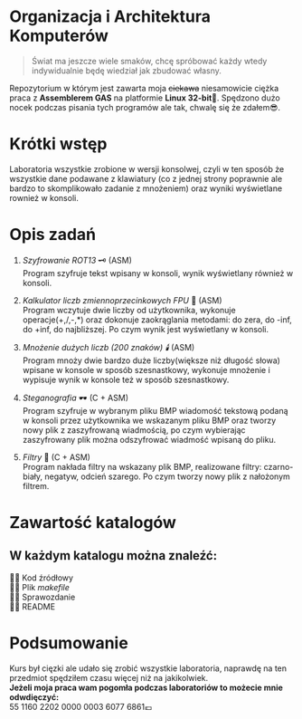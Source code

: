 # Organizacja i Architektura Komputerów  
>Świat ma jeszcze wiele smaków, chcę spróbować każdy wtedy indywidualnie będę wiedział jak zbudować własny.  

Repozytorium w którym jest zawarta moja ~~ciekawa~~ niesamowicie ciężka praca z **Assemblerem GAS** na platformie **Linux 32-bit🐧**. 
Spędzono dużo nocek podczas pisania tych programów ale tak, chwalę się że zdałem😎.
# Krótki wstęp
Laboratoria wszystkie zrobione w wersji konsolwej, czyli w ten sposób że wszystkie dane podawane z klawiatury (co z jednej strony poprawnie ale bardzo to skomplikowało zadanie z 
mnożeniem) oraz wyniki wyświetlane rownież w konsoli.  
# Opis zadań  
1. *Szyfrowanie ROT13* 🗝 (ASM)  
Program szyfruje tekst wpisany w konsoli, wynik wyświetlany również w konsoli.  
  
2. *Kalkulator liczb zmiennoprzecinkowych FPU* 🧮 (ASM)  
Program wczytuje dwie liczby od użytkownika, wykonuje operacje(+,/,-,*) oraz dokonuje zaokrąglania metodami: do zera, do -inf, do +inf, do najbliższej. Po czym wynik jest wyświetlany w konsoli.  
  
3. *Mnożenie dużych liczb (200 znaków) 🕯️* (ASM)  
Program mnoży dwie bardzo duże liczby(większe niż długość słowa) wpisane w konsole w sposób szesnastkowy, wykonuje mnożenie i wypisuje wynik w konsole też w sposób szesnastkowy.
  
4. *Steganografia* 🕶 (C + ASM)  
Program szyfruje w wybranym pliku BMP wiadomość tekstową podaną w konsoli przez użytkownika we wskazanym pliku BMP oraz tworzy nowy plik z zaszyfrowaną wiadmością, po czym wybierając
zaszyfrowany plik można odszyfrować wiadmość wpisaną do pliku.
  
5. *Filtry* 🌆 (C + ASM)  
Program nakłada filtry na wskazany plik BMP, realizowane filtry: czarno-biały, negatyw, odcień szarego. Po czym tworzy nowy plik z nałożonym filtrem.

# Zawartość katalogów
## W każdym katalogu można znaleźć:  
🏳️‍🌈 Kod źródłowy  
🏳️‍🌈 Plik *makefile*  
🏳️‍🌈 Sprawozdanie  
🏳️‍🌈 README  
# Podsumowanie 
Kurs był cięzki ale udało się zrobić wszystkie laboratoria, naprawdę na ten przedmiot spędziłem czasu więcej niż na jakikolwiek.  
**Jeżeli moja praca wam pogomła podczas laboratoriów to możecie mnie odwdięczyć:**  
55 1160 2202 0000 0003 6077 6861💶



